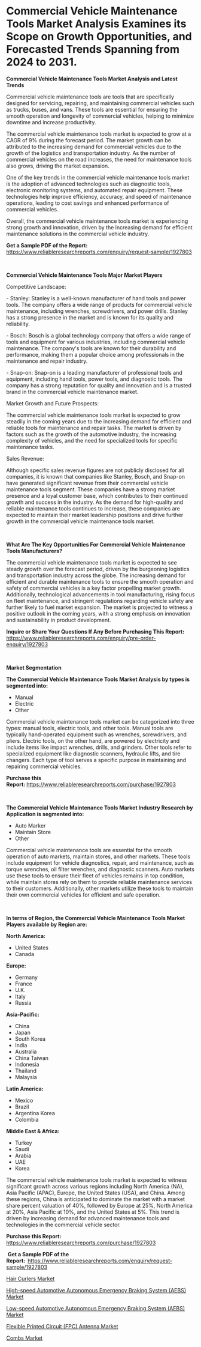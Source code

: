 <p><h1>Commercial Vehicle Maintenance Tools Market Analysis Examines its Scope on Growth Opportunities, and Forecasted Trends Spanning from 2024 to 2031.</h1></p><p><strong>Commercial Vehicle Maintenance Tools Market Analysis and Latest Trends</strong></p>
<p><p>Commercial vehicle maintenance tools are tools that are specifically designed for servicing, repairing, and maintaining commercial vehicles such as trucks, buses, and vans. These tools are essential for ensuring the smooth operation and longevity of commercial vehicles, helping to minimize downtime and increase productivity.</p><p>The commercial vehicle maintenance tools market is expected to grow at a CAGR of 9% during the forecast period. The market growth can be attributed to the increasing demand for commercial vehicles due to the growth of the logistics and transportation industry. As the number of commercial vehicles on the road increases, the need for maintenance tools also grows, driving the market expansion.</p><p>One of the key trends in the commercial vehicle maintenance tools market is the adoption of advanced technologies such as diagnostic tools, electronic monitoring systems, and automated repair equipment. These technologies help improve efficiency, accuracy, and speed of maintenance operations, leading to cost savings and enhanced performance of commercial vehicles.</p><p>Overall, the commercial vehicle maintenance tools market is experiencing strong growth and innovation, driven by the increasing demand for efficient maintenance solutions in the commercial vehicle industry.</p></p>
<p><strong>Get a Sample PDF of the Report:&nbsp;</strong> <a href="https://www.reliableresearchreports.com/enquiry/request-sample/1927803">https://www.reliableresearchreports.com/enquiry/request-sample/1927803</a></p>
<p>&nbsp;</p>
<p><strong>Commercial Vehicle Maintenance Tools Major Market Players</strong></p>
<p><p>Competitive Landscape:</p><p>- Stanley: Stanley is a well-known manufacturer of hand tools and power tools. The company offers a wide range of products for commercial vehicle maintenance, including wrenches, screwdrivers, and power drills. Stanley has a strong presence in the market and is known for its quality and reliability.</p><p>- Bosch: Bosch is a global technology company that offers a wide range of tools and equipment for various industries, including commercial vehicle maintenance. The company's tools are known for their durability and performance, making them a popular choice among professionals in the maintenance and repair industry.</p><p>- Snap-on: Snap-on is a leading manufacturer of professional tools and equipment, including hand tools, power tools, and diagnostic tools. The company has a strong reputation for quality and innovation and is a trusted brand in the commercial vehicle maintenance market.</p><p>Market Growth and Future Prospects:</p><p>The commercial vehicle maintenance tools market is expected to grow steadily in the coming years due to the increasing demand for efficient and reliable tools for maintenance and repair tasks. The market is driven by factors such as the growth of the automotive industry, the increasing complexity of vehicles, and the need for specialized tools for specific maintenance tasks.</p><p>Sales Revenue:</p><p>Although specific sales revenue figures are not publicly disclosed for all companies, it is known that companies like Stanley, Bosch, and Snap-on have generated significant revenue from their commercial vehicle maintenance tools segment. These companies have a strong market presence and a loyal customer base, which contributes to their continued growth and success in the industry. As the demand for high-quality and reliable maintenance tools continues to increase, these companies are expected to maintain their market leadership positions and drive further growth in the commercial vehicle maintenance tools market.</p></p>
<p>&nbsp;</p>
<p><strong>What Are The Key Opportunities For Commercial Vehicle Maintenance Tools Manufacturers?</strong></p>
<p><p>The commercial vehicle maintenance tools market is expected to see steady growth over the forecast period, driven by the burgeoning logistics and transportation industry across the globe. The increasing demand for efficient and durable maintenance tools to ensure the smooth operation and safety of commercial vehicles is a key factor propelling market growth. Additionally, technological advancements in tool manufacturing, rising focus on fleet maintenance, and stringent regulations regarding vehicle safety are further likely to fuel market expansion. The market is projected to witness a positive outlook in the coming years, with a strong emphasis on innovation and sustainability in product development.</p></p>
<p><strong>Inquire or Share Your Questions If Any Before Purchasing This Report:</strong> <a href="https://www.reliableresearchreports.com/enquiry/pre-order-enquiry/1927803">https://www.reliableresearchreports.com/enquiry/pre-order-enquiry/1927803</a></p>
<p>&nbsp;</p>
<p><strong>Market Segmentation</strong></p>
<p><strong>The Commercial Vehicle Maintenance Tools Market Analysis by types is segmented into:</strong></p>
<p><ul><li>Manual</li><li>Electric</li><li>Other</li></ul></p>
<p><p>Commercial vehicle maintenance tools market can be categorized into three types: manual tools, electric tools, and other tools. Manual tools are typically hand-operated equipment such as wrenches, screwdrivers, and pliers. Electric tools, on the other hand, are powered by electricity and include items like impact wrenches, drills, and grinders. Other tools refer to specialized equipment like diagnostic scanners, hydraulic lifts, and tire changers. Each type of tool serves a specific purpose in maintaining and repairing commercial vehicles.</p></p>
<p><strong>Purchase this Report:&nbsp;</strong><a href="https://www.reliableresearchreports.com/purchase/1927803">https://www.reliableresearchreports.com/purchase/1927803</a></p>
<p>&nbsp;</p>
<p><strong>The Commercial Vehicle Maintenance Tools Market Industry Research by Application is segmented into:</strong></p>
<p><ul><li>Auto Marker</li><li>Maintain Store</li><li>Other</li></ul></p>
<p><p>Commercial vehicle maintenance tools are essential for the smooth operation of auto markets, maintain stores, and other markets. These tools include equipment for vehicle diagnostics, repair, and maintenance, such as torque wrenches, oil filter wrenches, and diagnostic scanners. Auto markets use these tools to ensure their fleet of vehicles remains in top condition, while maintain stores rely on them to provide reliable maintenance services to their customers. Additionally, other markets utilize these tools to maintain their own commercial vehicles for efficient and safe operation.</p></p>
<p>&nbsp;</p>
<p><strong>In terms of Region, the Commercial Vehicle Maintenance Tools Market Players available by Region are:</strong></p>
<p>
    <p> <strong> North America: </strong>
        <ul>
            <li>United States</li>
            <li>Canada</li>
        </ul>
        </p> 
    <p> <strong> Europe: </strong>
        <ul>
            <li>Germany</li>
            <li>France</li>
            <li>U.K.</li>
            <li>Italy</li>
            <li>Russia</li>
        </ul>
        </p> 
    <p> <strong> Asia-Pacific: </strong>
        <ul>
            <li>China</li>
            <li>Japan</li>
            <li>South Korea</li>
            <li>India</li>
            <li>Australia</li>
            <li>China Taiwan</li>
            <li>Indonesia</li>
            <li>Thailand</li>
            <li>Malaysia</li>
        </ul>
        </p> 
    <p> <strong> Latin America: </strong>
        <ul>
            <li>Mexico</li>
            <li>Brazil</li>
            <li>Argentina Korea</li>
            <li>Colombia</li>
        </ul>
        </p> 
    <p> <strong> Middle East & Africa: </strong>
        <ul>
            <li>Turkey</li>
            <li>Saudi</li>
            <li>Arabia</li>
            <li>UAE</li>
            <li>Korea</li>
        </ul>
    </p>
    </p>
<p><p>The commercial vehicle maintenance tools market is expected to witness significant growth across various regions including North America (NA), Asia Pacific (APAC), Europe, the United States (USA), and China. Among these regions, China is anticipated to dominate the market with a market share percent valuation of 40%, followed by Europe at 25%, North America at 20%, Asia Pacific at 10%, and the United States at 5%. This trend is driven by increasing demand for advanced maintenance tools and technologies in the commercial vehicle sector.</p></p>
<p><strong>Purchase this Report: </strong><a href="https://www.reliableresearchreports.com/purchase/1927803">https://www.reliableresearchreports.com/purchase/1927803</a></p>
<p>&nbsp;<strong>Get a Sample PDF of the Report:&nbsp;&nbsp;</strong><a href="https://www.reliableresearchreports.com/enquiry/request-sample/1927803">https://www.reliableresearchreports.com/enquiry/request-sample/1927803</a></p>
<p><strong></strong></p>
<p><p><a href="https://view.publitas.com/reportprime-1/hair-curlers-market-size-growth-outlook-from-2024-to-2031-projecting-at-markets-trends-analysis-by-application-regional-outlook-and-revenue/">Hair Curlers Market</a></p><p><a href="https://lydian-appliance-61d.notion.site/High-speed-Automotive-Autonomous-Emergency-Braking-System-AEBS-Market-Provides-Detailed-Segmentati-149eac3bbbd146908a9c7088ed8690ea">High-speed Automotive Autonomous Emergency Braking System (AEBS) Market</a></p><p><a href="https://forested-sushi-9b0.notion.site/Low-speed-Automotive-Autonomous-Emergency-Braking-System-AEBS-Market-Offers-Provide-Insightful-Dat-d8df0ac551274d32b7105dfc3a7bba44">Low-speed Automotive Autonomous Emergency Braking System (AEBS) Market</a></p><p><a href="https://summer-dogwood-3e9.notion.site/Flexible-Printed-Circuit-FPC-Antenna-Market-Size-Growth-and-Forecast-from-2024-2031-7a1a20f8b9c843faa98b35b244b38506">Flexible Printed Circuit (FPC) Antenna Market</a></p><p><a href="https://view.publitas.com/reportprime-1/combs-market-size-evaluating-its-market-trends-growth-and-projections-2024-2031/">Combs Market</a></p></p>